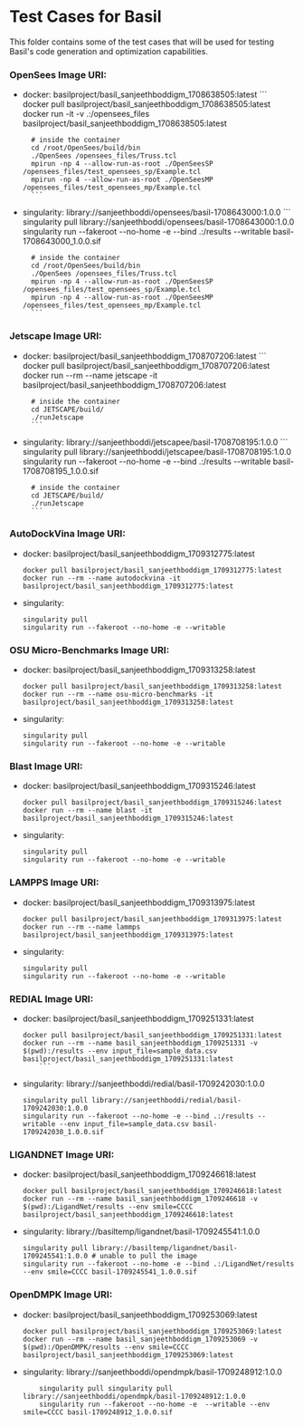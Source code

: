 # Test Cases for Basil

This folder contains some of the test cases that will be used for testing Basil's code generation and optimization capabilities.


### OpenSees Image URI:
* docker: basilproject/basil_sanjeethboddigm_1708638505:latest
        ```
        docker pull basilproject/basil_sanjeethboddigm_1708638505:latest
        docker run -it -v .:/opensees_files basilproject/basil_sanjeethboddigm_1708638505:latest

        # inside the container 
        cd /root/OpenSees/build/bin
        ./OpenSees /opensees_files/Truss.tcl
        mpirun -np 4 --allow-run-as-root ./OpenSeesSP /opensees_files/test_opensees_sp/Example.tcl
        mpirun -np 4 --allow-run-as-root ./OpenSeesMP /opensees_files/test_opensees_mp/Example.tcl
        ```

* singularity: library://sanjeethboddi/opensees/basil-1708643000:1.0.0
        ```
        singularity pull library://sanjeethboddi/opensees/basil-1708643000:1.0.0
        singularity run --fakeroot --no-home -e --bind .:/results --writable basil-1708643000_1.0.0.sif

        # inside the container
        cd /root/OpenSees/build/bin
        ./OpenSees /opensees_files/Truss.tcl
        mpirun -np 4 --allow-run-as-root ./OpenSeesSP /opensees_files/test_opensees_sp/Example.tcl
        mpirun -np 4 --allow-run-as-root ./OpenSeesMP /opensees_files/test_opensees_mp/Example.tcl
        ```

### Jetscape Image URI:
* docker: basilproject/basil_sanjeethboddigm_1708707206:latest
        ```
        docker pull basilproject/basil_sanjeethboddigm_1708707206:latest
        docker run --rm --name jetscape -it basilproject/basil_sanjeethboddigm_1708707206:latest

        # inside the container
        cd JETSCAPE/build/
        ./runJetscape
        ```

* singularity: library://sanjeethboddi/jetscapee/basil-1708708195:1.0.0
        ```
        singularity pull library://sanjeethboddi/jetscapee/basil-1708708195:1.0.0
        singularity run --fakeroot --no-home -e --bind .:/results --writable basil-1708708195_1.0.0.sif

        # inside the container
        cd JETSCAPE/build/
        ./runJetscape
        ```

### AutoDockVina Image URI:
* docker: basilproject/basil_sanjeethboddigm_1709312775:latest
    ```
    docker pull basilproject/basil_sanjeethboddigm_1709312775:latest
    docker run --rm --name autodockvina -it basilproject/basil_sanjeethboddigm_1709312775:latest
    ```
* singularity: 
    ```
    singularity pull 
    singularity run --fakeroot --no-home -e --writable 
    ```

### OSU Micro-Benchmarks Image URI:
* docker: basilproject/basil_sanjeethboddigm_1709313258:latest
    ```
    docker pull basilproject/basil_sanjeethboddigm_1709313258:latest
    docker run --rm --name osu-micro-benchmarks -it basilproject/basil_sanjeethboddigm_1709313258:latest
    ```
* singularity: 
    ```
    singularity pull 
    singularity run --fakeroot --no-home -e --writable 
    ```

### Blast Image URI:
* docker: basilproject/basil_sanjeethboddigm_1709315246:latest
    ```
    docker pull basilproject/basil_sanjeethboddigm_1709315246:latest
    docker run --rm --name blast -it basilproject/basil_sanjeethboddigm_1709315246:latest
    ```
* singularity: 
    ```
    singularity pull
    singularity run --fakeroot --no-home -e --writable
    ```


### LAMPPS Image URI: 
* docker: basilproject/basil_sanjeethboddigm_1709313975:latest
    ```
    docker pull basilproject/basil_sanjeethboddigm_1709313975:latest
    docker run --rm --name lammps basilproject/basil_sanjeethboddigm_1709313975:latest
    ```
* singularity: 
    ```
    singularity pull 
    singularity run --fakeroot --no-home -e --writable
    ```


### REDIAL Image URI:
* docker: basilproject/basil_sanjeethboddigm_1709251331:latest
    ```
    docker pull basilproject/basil_sanjeethboddigm_1709251331:latest
    docker run --rm --name basil_sanjeethboddigm_1709251331 -v $(pwd):/results --env input_file=sample_data.csv basilproject/basil_sanjeethboddigm_1709251331:latest
        ```
* singularity: library://sanjeethboddi/redial/basil-1709242030:1.0.0
    ```
    singularity pull library://sanjeethboddi/redial/basil-1709242030:1.0.0
    singularity run --fakeroot --no-home -e --bind .:/results --writable --env input_file=sample_data.csv basil-1709242030_1.0.0.sif
    ```

### LIGANDNET Image URI: 
* docker: basilproject/basil_sanjeethboddigm_1709246618:latest
    ```
    docker pull basilproject/basil_sanjeethboddigm_1709246618:latest
    docker run --rm --name basil_sanjeethboddigm_1709246618 -v $(pwd):/LigandNet/results --env smile=CCCC basilproject/basil_sanjeethboddigm_1709246618:latest
    ```
* singularity: library://basiltemp/ligandnet/basil-1709245541:1.0.0
    ```
    singularity pull library://basiltemp/ligandnet/basil-1709245541:1.0.0 # unable to pull the image
    singularity run --fakeroot --no-home -e --bind .:/LigandNet/results --env smile=CCCC basil-1709245541_1.0.0.sif
    ```
### OpenDMPK Image URI:
* docker: basilproject/basil_sanjeethboddigm_1709253069:latest
    ```
    docker pull basilproject/basil_sanjeethboddigm_1709253069:latest
    docker run --rm --name basil_sanjeethboddigm_1709253069 -v $(pwd):/OpenDMPK/results --env smile=CCCC basilproject/basil_sanjeethboddigm_1709253069:latest
    ```
* singularity: library://sanjeethboddi/opendmpk/basil-1709248912:1.0.0
    ```
        singularity pull singularity pull library://sanjeethboddi/opendmpk/basil-1709248912:1.0.0
        singularity run --fakeroot --no-home -e  --writable --env smile=CCCC basil-1709248912_1.0.0.sif
    ```

